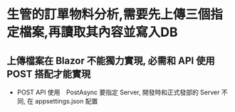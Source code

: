 # 生管的訂單物料分析,需要先上傳三個指定檔案,再讀取其內容並寫入DB
## 上傳檔案在 Blazor 不能獨力實現, 必需和 API 使用 POST 搭配才能實現
- POST API 使用　PostAsync 要指定 Server, 開發時和正式發部的 Server 不同, 在 appsettings.json 配置
